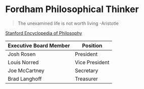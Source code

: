 # Fordham Philosophical Thinker

>The unexamined life is not worth living
      -Aristotle

[Stanford Encyclopedia of Philosophy][Stanford Encyclopedia]

[stanford encyclopedia]: https://plato.stanford.edu/

Executive Board Member | Position
---------------------- | --------
Josh Rosen | President
Louis Norred | Vice President
Joe McCartney | Secretary
Brad Langhoff | Treasurer


































